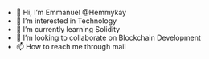 - 👋 Hi, I’m Emmanuel @Hemmykay
- 👀 I’m interested in Technology
- 🌱 I’m currently learning Solidity
- 💞️ I’m looking to collaborate on Blockchain Development
- 📫 How to reach me through mail

<!---
Hemmykay/Hemmykay is a ✨ special ✨ repository because its `README.md` (this file) appears on your GitHub profile.
You can click the Preview link to take a look at your changes.
--->
